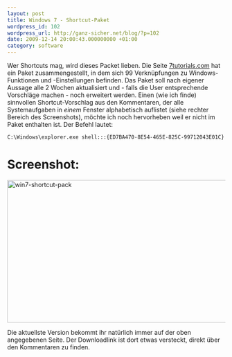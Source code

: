 ```yaml
---
layout: post
title: Windows 7 - Shortcut-Paket
wordpress_id: 102
wordpress_url: http://ganz-sicher.net/blog/?p=102
date: 2009-12-14 20:00:43.000000000 +01:00
category: software
---
```

Wer Shortcuts mag, wird dieses Packet lieben. Die Seite <a href="http://www.7tutorials.com/biggest-library-windows-7-shortcuts">7tutorials.com</a> hat ein Paket zusammengestellt, in dem sich 99 Verknüpfungen zu Windows-Funktionen und -Einstellungen befinden. Das Paket soll nach eigener Aussage alle 2 Wochen aktualisiert und - falls die User entsprechende Vorschläge machen - noch erweitert werden. Einen (wie ich finde) sinnvollen Shortcut-Vorschlag aus den Kommentaren, der alle Systemaufgaben in <em>einem</em> Fenster alphabetisch auflistet (siehe rechter Bereich des Screenshots), möchte ich noch hervorheben weil er nicht im Paket enthalten ist. Der Befehl lautet:

	C:\Windows\explorer.exe shell:::{ED7BA470-8E54-465E-825C-99712043E01C}
	

Screenshot:
==========
<a href="{{site.baseurl}}/wp-content/uploads/win7-shortcut-pack-1024x705.jpg" target="_blank"><img class="borderimg" title="win7-shortcut-pack" src="{{site.baseurl}}/wp-content/uploads/win7-shortcut-pack-1024x705.jpg" alt="win7-shortcut-pack" width="582" height="329" /></a>

Die aktuellste Version bekommt ihr natürlich immer auf der oben angegebenen Seite. Der Downloadlink ist dort etwas versteckt, direkt über den Kommentaren zu finden.
